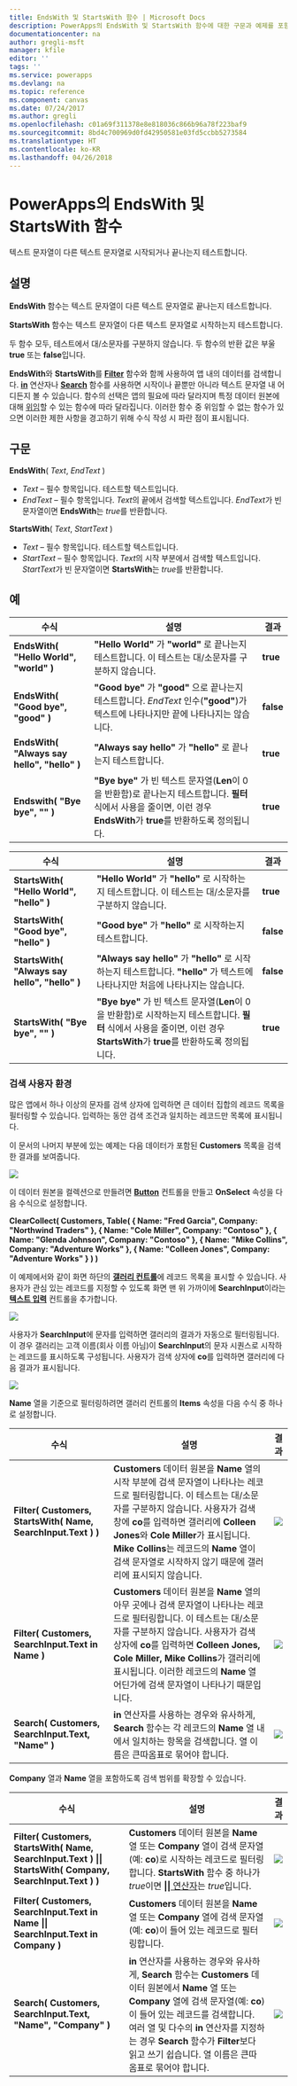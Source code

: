 ```yaml
---
title: EndsWith 및 StartsWith 함수 | Microsoft Docs
description: PowerApps의 EndsWith 및 StartsWith 함수에 대한 구문과 예제를 포함한 참조 정보
documentationcenter: na
author: gregli-msft
manager: kfile
editor: ''
tags: ''
ms.service: powerapps
ms.devlang: na
ms.topic: reference
ms.component: canvas
ms.date: 07/24/2017
ms.author: gregli
ms.openlocfilehash: c01a69f311378e8e818036c866b96a78f223baf9
ms.sourcegitcommit: 8bd4c700969d0fd42950581e03fd5ccbb5273584
ms.translationtype: HT
ms.contentlocale: ko-KR
ms.lasthandoff: 04/26/2018
---
```

# <a name="endswith-and-startswith-functions-in-powerapps"></a>PowerApps의 EndsWith 및 StartsWith 함수
텍스트 문자열이 다른 텍스트 문자열로 시작되거나 끝나는지 테스트합니다.

## <a name="description"></a>설명
**EndsWith** 함수는 텍스트 문자열이 다른 텍스트 문자열로 끝나는지 테스트합니다.

**StartsWith** 함수는 텍스트 문자열이 다른 텍스트 문자열로 시작하는지 테스트합니다.    

두 함수 모두, 테스트에서 대/소문자를 구분하지 않습니다.  두 함수의 반환 값은 부울 **true** 또는 **false**입니다.  

**EndsWith**와 **StartsWith**를 **[Filter](function-filter-lookup.md)** 함수와 함께 사용하여 앱 내의 데이터를 검색합니다. **[in](operators.md#in-and-exactin-operators)** 연산자나 **[Search](function-filter-lookup.md)** 함수를 사용하면 시작이나 끝뿐만 아니라 텍스트 문자열 내 어디든지 볼 수 있습니다.  함수의 선택은 앱의 필요에 따라 달라지며 특정 데이터 원본에 대해 [위임](../delegation-overview.md)할 수 있는 함수에 따라 달라집니다.  이러한 함수 중 위임할 수 없는 함수가 있으면 이러한 제한 사항을 경고하기 위해 수식 작성 시 파란 점이 표시됩니다.

## <a name="syntax"></a>구문
**EndsWith**( *Text*, *EndText* )

* *Text* – 필수 항목입니다.  테스트할 텍스트입니다.
* *EndText* – 필수 항목입니다.  *Text*의 끝에서 검색할 텍스트입니다.  *EndText*가 빈 문자열이면 **EndsWith**는 *true*를 반환합니다.

**StartsWith**( *Text*, *StartText* )

* *Text* – 필수 항목입니다.  테스트할 텍스트입니다.
* *StartText* – 필수 항목입니다.  *Text*의 시작 부분에서 검색할 텍스트입니다.  *StartText*가 빈 문자열이면 **StartsWith**는 *true*를 반환합니다.

## <a name="examples"></a>예
| 수식 | 설명 | 결과 |
| --- | --- | --- |
| **EndsWith( "Hello World", "world" )** |**"Hello World"** 가 **"world"** 로 끝나는지 테스트합니다.  이 테스트는 대/소문자를 구분하지 않습니다. |**true** |
| **EndsWith( "Good bye", "good" )** |**"Good bye"** 가 **"good"** 으로 끝나는지 테스트합니다.  *EndText* 인수(**"good"**)가 텍스트에 나타나지만 끝에 나타나지는 않습니다. |**false** |
| **EndsWith( "Always say hello", "hello" )** |**"Always say hello"** 가 **"hello"** 로 끝나는지 테스트합니다. |**true** |
| **Endswith( "Bye bye", "" )** |**"Bye bye"** 가 빈 텍스트 문자열(**Len**이 0을 반환함)로 끝나는지 테스트합니다.  **필터** 식에서 사용을 줄이면, 이런 경우 **EndsWith**가 **true**를 반환하도록 정의됩니다. |**true** |

| 수식 | 설명 | 결과 |
| --- | --- | --- |
| **StartsWith( "Hello World", "hello" )** |**"Hello World"** 가 **"hello"** 로 시작하는지 테스트합니다.  이 테스트는 대/소문자를 구분하지 않습니다. |**true** |
| **StartsWith( "Good bye", "hello" )** |**"Good bye"** 가 **"hello"** 로 시작하는지 테스트합니다. |**false** |
| **StartsWith( "Always say hello", "hello" )** |**"Always say hello"** 가 **"hello"** 로 시작하는지 테스트합니다.  **"hello"** 가 텍스트에 나타나지만 처음에 나타나지는 않습니다. |**false** |
| **StartsWith( "Bye bye", "" )** |**"Bye bye"** 가 빈 텍스트 문자열(**Len**이 0을 반환함)로 시작하는지 테스트합니다.  **필터** 식에서 사용을 줄이면, 이런 경우 **StartsWith**가 **true**를 반환하도록 정의됩니다. |**true** |

### <a name="search-user-experience"></a>검색 사용자 환경
많은 앱에서 하나 이상의 문자를 검색 상자에 입력하면 큰 데이터 집합의 레코드 목록을 필터링할 수 있습니다. 입력하는 동안 검색 조건과 일치하는 레코드만 목록에 표시됩니다.

이 문서의 나머지 부분에 있는 예제는 다음 데이터가 포함된 **Customers** 목록을 검색한 결과를 보여줍니다.

![](media/function-startswith/customers.png)

이 데이터 원본을 컬렉션으로 만들려면 **[Button](../controls/control-button.md)** 컨트롤을 만들고 **OnSelect** 속성을 다음 수식으로 설정합니다.

**ClearCollect( Customers, Table( { Name: "Fred Garcia", Company: "Northwind Traders" }, { Name: "Cole Miller", Company: "Contoso" }, { Name: "Glenda Johnson", Company: "Contoso" }, { Name: "Mike Collins", Company: "Adventure Works" }, { Name: "Colleen Jones", Company: "Adventure Works" } ) )**

이 예제에서와 같이 화면 하단의 [**갤러리 컨트롤**](../controls/control-gallery.md)에 레코드 목록을 표시할 수 있습니다. 사용자가 관심 있는 레코드를 지정할 수 있도록 화면 맨 위 가까이에 **SearchInput**이라는 [**텍스트 입력**](../controls/control-text-input.md) 컨트롤을 추가합니다.

![](media/function-startswith/customers-ux-unfiltered.png)

사용자가 **SearchInput**에 문자를 입력하면 갤러리의 결과가 자동으로 필터링됩니다. 이 경우 갤러리는 고객 이름(회사 이름 아님)이 **SearchInput**의 문자 시퀀스로 시작하는 레코드를 표시하도록 구성됩니다. 사용자가 검색 상자에 **co**를 입력하면 갤러리에 다음 결과가 표시됩니다.

![](media/function-startswith/customers-ux-startswith-co.png)

**Name** 열을 기준으로 필터링하려면 갤러리 컨트롤의 **Items** 속성을 다음 수식 중 하나로 설정합니다.

| 수식 | 설명 | 결과 |
| --- | --- | --- |
| **Filter( Customers, StartsWith( Name, SearchInput.Text ) )** |**Customers** 데이터 원본을 **Name** 열의 시작 부분에 검색 문자열이 나타나는 레코드로 필터링합니다. 이 테스트는 대/소문자를 구분하지 않습니다. 사용자가 검색 창에 **co**를 입력하면 갤러리에 **Colleen Jones**와 **Cole Miller**가 표시됩니다. **Mike Collins**는 레코드의 **Name** 열이 검색 문자열로 시작하지 않기 때문에 갤러리에 표시되지 않습니다. |<style> img { max-width: none } </style> ![](media/function-startswith/customers-name-co-startswith.png) |
| **Filter( Customers, SearchInput.Text in Name )** |**Customers** 데이터 원본을 **Name** 열의 아무 곳에나 검색 문자열이 나타나는 레코드로 필터링합니다. 이 테스트는 대/소문자를 구분하지 않습니다. 사용자가 검색 상자에 **co**를 입력하면 **Colleen Jones,** **Cole Miller,** **Mike Collins**가 갤러리에 표시됩니다. 이러한 레코드의 **Name** 열 어딘가에 검색 문자열이 나타나기 때문입니다. |<style> img { max-width: none } </style> ![](media/function-startswith/customers-name-co-contains.png) |
| **Search( Customers, SearchInput.Text, "Name" )** |**in** 연산자를 사용하는 경우와 유사하게, **Search** 함수는 각 레코드의 **Name** 열 내에서 일치하는 항목을 검색합니다. 열 이름은 큰따옴표로 묶어야 합니다. |<style> img { max-width: none } </style> ![](media/function-startswith/customers-name-co-contains.png) |

**Company** 열과 **Name** 열을 포함하도록 검색 범위를 확장할 수 있습니다.

| 수식 | 설명 | 결과 |
| --- | --- | --- |
| **Filter( Customers, StartsWith( Name, SearchInput.Text ) &#124;&#124; StartsWith( Company, SearchInput.Text ) )** |**Customers** 데이터 원본을 **Name** 열 또는 **Company** 열이 검색 문자열(예: **co**)로 시작하는 레코드로 필터링합니다.  **StartsWith** 함수 중 하나가 *true*이면 [**&#124;&#124;** 연산자](operators.md)는 *true*입니다. |<style> img { max-width: none } </style> ![](media/function-startswith/customers-all-co-startswith.png) |
| **Filter( Customers, SearchInput.Text in Name &#124;&#124; SearchInput.Text in Company )** |**Customers** 데이터 원본을 **Name** 열 또는 **Company** 열에 검색 문자열(예: **co**)이 들어 있는 레코드로 필터링합니다. |<style> img { max-width: none } </style> ![](media/function-startswith/customers-all-co-contains.png) |
| **Search( Customers, SearchInput.Text, "Name", "Company" )** |**in** 연산자를 사용하는 경우와 유사하게, **Search** 함수는 **Customers** 데이터 원본에서 **Name** 열 또는 **Company** 열에 검색 문자열(예: **co**)이 들어 있는 레코드를 검색합니다. 여러 열 및 다수의 **in** 연산자를 지정하는 경우 **Search** 함수가 **Filter**보다 읽고 쓰기 쉽습니다. 열 이름은 큰따옴표로 묶어야 합니다. |<style> img { max-width: none } </style> ![](media/function-startswith/customers-all-co-contains.png) |

